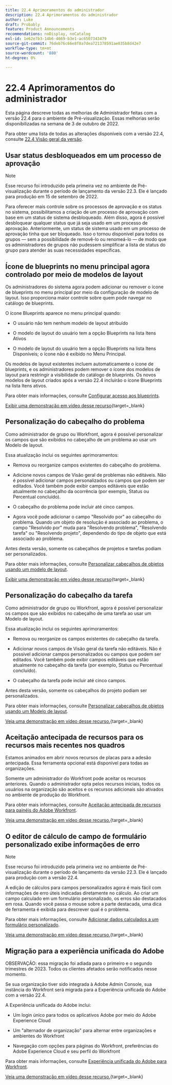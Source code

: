 ```yaml
---
title: 22.4 Aprimoramentos do administrador
description: 22.4 Aprimoramentos do administrador
author: Luke
draft: Probably
feature: Product Announcements
recommendations: noDisplay, noCatalog
exl-id: 1e62e7b3-14b6-4669-b3e1-ac6507343479
source-git-commit: 76deb76c66e8f8a7dea721378591ae035b8d42e7
workflow-type: tm+mt
source-wordcount: '880'
ht-degree: 0%

---
```


# 22.4 Aprimoramentos do administrador

Esta página descreve todas as melhorias de Administrador feitas com a versão 22.4 para o ambiente de Pré-visualização. Essas melhorias serão disponibilizadas na semana de 3 de outubro de 2022.

Para obter uma lista de todas as alterações disponíveis com a versão 22.4, consulte [22.4 Visão geral da versão](/help/quicksilver/product-announcements/product-releases/22.4-release-activity/22-4-release-overview.md).

## Usar status desbloqueados em um processo de aprovação

>[!NOTE]
>
>Esse recurso foi introduzido pela primeira vez no ambiente de Pré-visualização durante o período de lançamento da versão 22.3. Ele é lançado para produção em 15 de setembro de 2022.

Para oferecer mais controle sobre os processos de aprovação e os status no sistema, possibilitamos a criação de um processo de aprovação com base em um status de sistema desbloqueado. Além disso, agora é possível desbloquear qualquer status que já seja usado em um processo de aprovação. Anteriormente, um status de sistema usado em um processo de aprovação tinha que ser bloqueado. Isso o tornou disponível para todos os grupos — sem a possibilidade de removê-lo ou renomeá-lo — de modo que os administradores de grupos não pudessem simplificar a lista de status do grupo para atender às suas necessidades específicas.

## Ícone de blueprints no menu principal agora controlado por meio de modelos de layout

Os administradores do sistema agora podem adicionar ou remover o ícone de blueprints no menu principal por meio da configuração de modelo de layout. Isso proporciona maior controle sobre quem pode navegar no catálogo de blueprints.

O ícone Blueprints aparece no menu principal quando:

* O usuário não tem nenhum modelo de layout atribuído

* O modelo de layout do usuário tem a opção Blueprints na lista Itens Ativos

* O modelo de layout do usuário tem a opção Blueprints na lista Itens Disponíveis; o ícone não é exibido no Menu Principal.

Os modelos de layout existentes incluem automaticamente o ícone de blueprints, e os administradores podem remover o ícone dos modelos de layout para restringir a visibilidade do catálogo de blueprints. Os novos modelos de layout criados após a versão 22.4 incluirão o ícone Blueprints na lista Itens ativos.

Para obter mais informações, consulte [Configurar acesso aos blueprints](/help/quicksilver/administration-and-setup/blueprints/configure-access-to-blueprints.md).

[Exibir uma demonstração em vídeo desse recurso](https://video.tv.adobe.com/v/3412382/){target=_blank}

## Personalização do cabeçalho do problema

Como administrador de grupo ou Workfront, agora é possível personalizar os campos que são exibidos no cabeçalho de um problema ao usar um Modelo de layout.

Essa atualização inclui os seguintes aprimoramentos:

* Remova ou reorganize campos existentes do cabeçalho do problema.

* Adicione novos campos de Visão geral de problemas não editáveis. Não é possível adicionar campos personalizados ou campos que podem ser editados. Você também pode exibir campos editáveis que estão atualmente no cabeçalho da ocorrência (por exemplo, Status ou Percentual concluído).

* O cabeçalho do problema pode incluir até cinco campos.

* Agora você pode adicionar o campo &quot;Resolvido por&quot; ao cabeçalho do problema. Quando um objeto de resolução é associado ao problema, o campo &quot;Resolvido por&quot; muda para &quot;Resolvendo problema&quot;, &quot;Resolvendo tarefa&quot; ou &quot;Resolvendo projeto&quot;, dependendo do tipo de objeto que está associado ao problema.

Antes desta versão, somente os cabeçalhos de projetos e tarefas podiam ser personalizados.



Para obter mais informações, consulte [Personalizar cabeçalhos de objetos usando um modelo de layout](/help/quicksilver/administration-and-setup/customize-workfront/use-layout-templates/customize-object-headers.md).

[Exibir uma demonstração em vídeo desse recurso](https://video.tv.adobe.com/v/3412383/){target=_blank}

## Personalização do cabeçalho da tarefa

Como administrador de grupo ou Workfront, agora é possível personalizar os campos que são exibidos no cabeçalho de uma tarefa ao usar um Modelo de layout.

Essa atualização inclui os seguintes aprimoramentos:

* Remova ou reorganize os campos existentes do cabeçalho da tarefa.

* Adicionar novos campos de Visão geral da tarefa não editáveis. Não é possível adicionar campos personalizados ou campos que podem ser editados. Você também pode exibir campos editáveis que estão atualmente no cabeçalho da tarefa (por exemplo, Status ou Percentual concluído).

* O cabeçalho da tarefa pode incluir até cinco campos.

Antes desta versão, somente os cabeçalhos do projeto podiam ser personalizados.

Para obter mais informações, consulte [Personalizar cabeçalhos de objetos usando um Modelo de layout](/help/quicksilver/administration-and-setup/customize-workfront/use-layout-templates/customize-object-headers.md).

[Veja uma demonstração em vídeo desse recurso.](https://video.tv.adobe.com/v/3412384/){target=_blank}

## Aceitação antecipada de recursos para os recursos mais recentes nos quadros

Estamos animados em abrir novos recursos de placas para a adesão antecipada. Essa ferramenta opcional está disponível para todas as organizações.

Somente um administrador do Workfront pode aceitar os recursos anteriores. Quando o administrador opta pelos recursos iniciais, todos os usuários na organização são aceitos e os recursos adicionais são ativados no ambiente de produção do Workfront.

Para obter mais informações, consulte [Aceitação antecipada de recursos para painéis do Adobe Workfront](/help/quicksilver/agile/get-started-with-boards/boards-early-feature-opt-in.md).

[Veja uma demonstração em vídeo desse recurso.](https://video.tv.adobe.com/v/3412386/){target=_blank}

## O editor de cálculo de campo de formulário personalizado exibe informações de erro

>[!NOTE]
>
>Esse recurso foi introduzido pela primeira vez no ambiente de Pré-visualização durante o período de lançamento da versão 22.3. Ele é lançado para produção com a versão 22.4.

A edição de cálculos para campos personalizados agora é mais fácil com informações de erro úteis indicadas diretamente no cálculo. Ao criar um campo calculado em um formulário personalizado, os erros são destacados em rosa. Quando você passa o mouse sobre a parte destacada, uma dica de ferramenta é exibida para descrever qual é o problema.

Para obter mais informações, consulte [Adicionar dados calculados a um formulário personalizado](/help/quicksilver/administration-and-setup/customize-workfront/create-manage-custom-forms/add-calculated-data-to-custom-form.md).

[Veja uma demonstração em vídeo desse recurso.](https://video.tv.adobe.com/v/3412387/){target=_blank}

## Migração para a experiência unificada do Adobe

OBSERVAÇÃO: essa migração foi adiada para o primeiro e o segundo trimestres de 2023. Todos os clientes afetados serão notificados nesse momento.

Se sua organização tiver sido integrada à Adobe Admin Console, sua instância do Workfront será migrada para a Experiência unificada do Adobe com a versão 22.4.

A Experiência unificada do Adobe inclui:

* Um login único para todos os aplicativos Adobe por meio do Adobe Experience Cloud

* Um &quot;alternador de organização&quot; para alternar entre organizações e ambientes do Workfront

* Navegação com opções para páginas do Workfront, preferências do Adobe Experience Cloud e seu perfil do Workfront

Para obter mais informações, consulte [Experiência unificada do Adobe para Workfront](/help/quicksilver/workfront-basics/navigate-workfront/workfront-navigation/adobe-unified-experience.md).

[Veja uma demonstração em vídeo desse recurso.](https://video.tv.adobe.com/v/3412388/){target=_blank}
